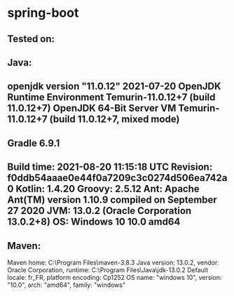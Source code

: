 ﻿# spring-boot

Tested on:
------------------------------------------------------------
Java:
------------------------------------------------------------
openjdk version "11.0.12" 2021-07-20
OpenJDK Runtime Environment Temurin-11.0.12+7 (build 11.0.12+7)
OpenJDK 64-Bit Server VM Temurin-11.0.12+7 (build 11.0.12+7, mixed mode)
------------------------------------------------------------
Gradle 6.9.1
------------------------------------------------------------
Build time:   2021-08-20 11:15:18 UTC
Revision:     f0ddb54aaae0e44f0a7209c3c0274d506ea742a0
Kotlin:       1.4.20
Groovy:       2.5.12
Ant:          Apache Ant(TM) version 1.10.9 compiled on September 27 2020
JVM:          13.0.2 (Oracle Corporation 13.0.2+8)
OS:           Windows 10 10.0 amd64
------------------------------------------------------------
Maven:
------------------------------------------------------------
Maven home: C:\Program Files\maven-3.8.3
Java version: 13.0.2, vendor: Oracle Corporation, runtime: C:\Program Files\Java\jdk-13.0.2
Default locale: fr_FR, platform encoding: Cp1252
OS name: "windows 10", version: "10.0", arch: "amd64", family: "windows"
